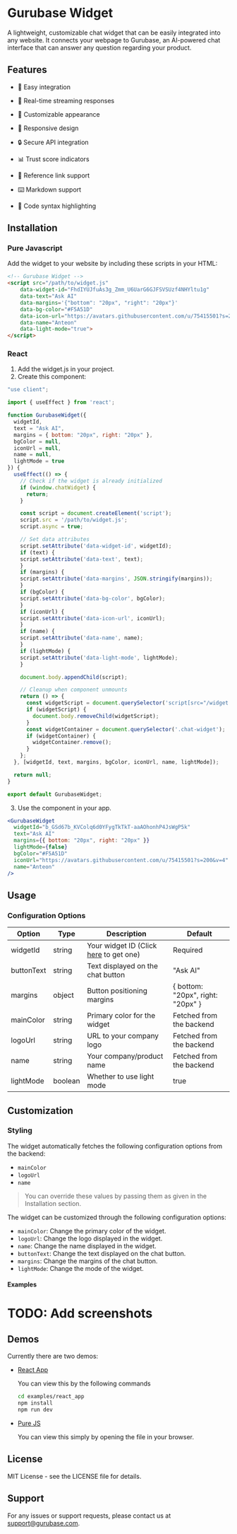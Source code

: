 # Gurubase Widget

A lightweight, customizable chat widget that can be easily integrated into any website. It connects your webpage to Gurubase, an AI-powered chat interface that can answer any question regarding your product.

## Features

- 🚀 Easy integration

- 💬 Real-time streaming responses

- 🎨 Customizable appearance

- 📱 Responsive design

- 🔒 Secure API integration

- 📊 Trust score indicators

- 🔗 Reference link support

- ⌨️ Markdown support

- 🎯 Code syntax highlighting

## Installation

### Pure Javascript

Add the widget to your website by including these scripts in your HTML:

```html
<!-- Gurubase Widget -->
<script src="/path/to/widget.js" 
    data-widget-id="FhdIYUJfuAs3g_Zmm_U6UarG6GJFSVSUzf4NHYltu1g"
    data-text="Ask AI"
    data-margins='{"bottom": "20px", "right": "20px"}'
    data-bg-color="#F5A51D"
    data-icon-url="https://avatars.githubusercontent.com/u/75415501?s=200&v=4"
    data-name="Anteon"
    data-light-mode="true">
</script>
```

### React

1. Add the widget.js in your project. 
2. Create this component:

```jsx
"use client";

import { useEffect } from 'react';

function GurubaseWidget({
  widgetId,
  text = "Ask AI",
  margins = { bottom: "20px", right: "20px" },
  bgColor = null,
  iconUrl = null,
  name = null,
  lightMode = true
}) {
  useEffect(() => {
    // Check if the widget is already initialized
    if (window.chatWidget) {
      return;
    }

    const script = document.createElement('script');
    script.src = '/path/to/widget.js';
    script.async = true;

    // Set data attributes
    script.setAttribute('data-widget-id', widgetId);
    if (text) {
    script.setAttribute('data-text', text);
    }
    if (margins) {
    script.setAttribute('data-margins', JSON.stringify(margins));
    }
    if (bgColor) {
    script.setAttribute('data-bg-color', bgColor);
    }
    if (iconUrl) {
    script.setAttribute('data-icon-url', iconUrl);
    }
    if (name) {
    script.setAttribute('data-name', name);
    }
    if (lightMode) {
    script.setAttribute('data-light-mode', lightMode);
    }

    document.body.appendChild(script);

    // Cleanup when component unmounts
    return () => {
      const widgetScript = document.querySelector('script[src="/widget.js"]');
      if (widgetScript) {
        document.body.removeChild(widgetScript);
      }
      const widgetContainer = document.querySelector('.chat-widget');
      if (widgetContainer) {
        widgetContainer.remove();
      }
    };
  }, [widgetId, text, margins, bgColor, iconUrl, name, lightMode]);

  return null;
}

export default GurubaseWidget;
```

3. Use the component in your app.

```jsx
<GurubaseWidget 
  widgetId="b_GSd67b_KVColq6d0YFygTkTkT-aaAOhonhP4JsWgP5k"
  text="Ask AI"
  margins={{ bottom: "20px", right: "20px" }}
  lightMode={false}
  bgColor="#F5A51D"
  iconUrl="https://avatars.githubusercontent.com/u/75415501?s=200&v=4"
  name="Anteon"
/>
```

## Usage

### Configuration Options

| Option | Type | Description | Default |
|--------|------|-------------|---------|
| widgetId | string | Your widget ID (Click [here](https://gurubase.io) to get one) | Required |
| buttonText | string | Text displayed on the chat button | "Ask AI" |
| margins | object | Button positioning margins | { bottom: "20px", right: "20px" } |
| mainColor | string | Primary color for the widget | Fetched from the backend |
| logoUrl | string | URL to your company logo | Fetched from the backend |
| name | string | Your company/product name | Fetched from the backend |
| lightMode | boolean | Whether to use light mode | true |

## Customization

### Styling

The widget automatically fetches the following configuration options from the backend:

- `mainColor`
- `logoUrl`
- `name` 

> You can override these values by passing them as given in the Installation section.

The widget can be customized through the following configuration options:

- `mainColor`: Change the primary color of the widget.
- `logoUrl`: Change the logo displayed in the widget.
- `name`: Change the name displayed in the widget.
- `buttonText`: Change the text displayed on the chat button.
- `margins`: Change the margins of the chat button.
- `lightMode`: Change the mode of the widget.

#### Examples

# TODO: Add screenshots

## Demos

Currently there are two demos:

- [React App](examples/react_app/index.html)
    
    You can view this by the following commands
    ```bash
    cd examples/react_app
    npm install
    npm run dev
    ```
- [Pure JS](examples/pure_js/index.html)
    
    You can view this simply by opening the file in your browser.

## License
MIT License - see the LICENSE file for details.

## Support

For any issues or support requests, please contact us at [support@gurubase.com](mailto:support@gurubase.com).
